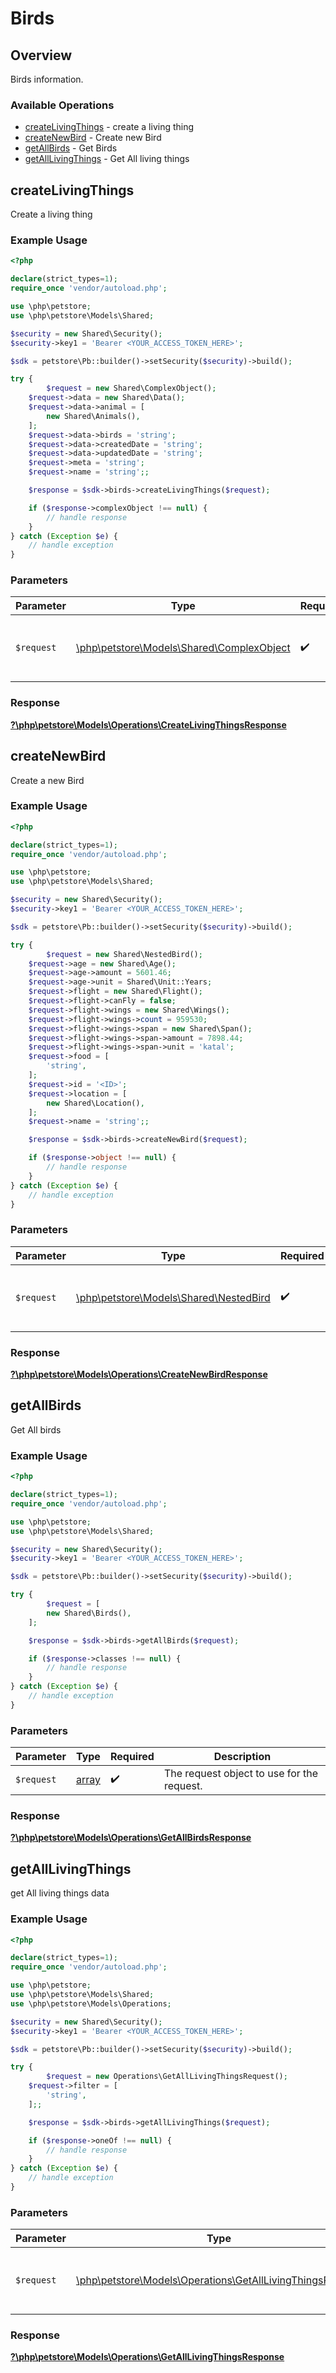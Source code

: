 # Birds


## Overview

Birds information.

### Available Operations

* [createLivingThings](#createlivingthings) - create a living thing
* [createNewBird](#createnewbird) - Create new Bird
* [getAllBirds](#getallbirds) - Get Birds
* [getAllLivingThings](#getalllivingthings) - Get All living things

## createLivingThings

Create a living thing

### Example Usage

```php
<?php

declare(strict_types=1);
require_once 'vendor/autoload.php';

use \php\petstore;
use \php\petstore\Models\Shared;

$security = new Shared\Security();
$security->key1 = 'Bearer <YOUR_ACCESS_TOKEN_HERE>';

$sdk = petstore\Pb::builder()->setSecurity($security)->build();

try {
        $request = new Shared\ComplexObject();
    $request->data = new Shared\Data();
    $request->data->animal = [
        new Shared\Animals(),
    ];
    $request->data->birds = 'string';
    $request->data->createdDate = 'string';
    $request->data->updatedDate = 'string';
    $request->meta = 'string';
    $request->name = 'string';;

    $response = $sdk->birds->createLivingThings($request);

    if ($response->complexObject !== null) {
        // handle response
    }
} catch (Exception $e) {
    // handle exception
}
```

### Parameters

| Parameter                                                                         | Type                                                                              | Required                                                                          | Description                                                                       |
| --------------------------------------------------------------------------------- | --------------------------------------------------------------------------------- | --------------------------------------------------------------------------------- | --------------------------------------------------------------------------------- |
| `$request`                                                                        | [\php\petstore\Models\Shared\ComplexObject](../../Models/Shared/ComplexObject.md) | :heavy_check_mark:                                                                | The request object to use for the request.                                        |


### Response

**[?\php\petstore\Models\Operations\CreateLivingThingsResponse](../../Models/Operations/CreateLivingThingsResponse.md)**


## createNewBird

Create a new Bird

### Example Usage

```php
<?php

declare(strict_types=1);
require_once 'vendor/autoload.php';

use \php\petstore;
use \php\petstore\Models\Shared;

$security = new Shared\Security();
$security->key1 = 'Bearer <YOUR_ACCESS_TOKEN_HERE>';

$sdk = petstore\Pb::builder()->setSecurity($security)->build();

try {
        $request = new Shared\NestedBird();
    $request->age = new Shared\Age();
    $request->age->amount = 5601.46;
    $request->age->unit = Shared\Unit::Years;
    $request->flight = new Shared\Flight();
    $request->flight->canFly = false;
    $request->flight->wings = new Shared\Wings();
    $request->flight->wings->count = 959530;
    $request->flight->wings->span = new Shared\Span();
    $request->flight->wings->span->amount = 7898.44;
    $request->flight->wings->span->unit = 'katal';
    $request->food = [
        'string',
    ];
    $request->id = '<ID>';
    $request->location = [
        new Shared\Location(),
    ];
    $request->name = 'string';;

    $response = $sdk->birds->createNewBird($request);

    if ($response->object !== null) {
        // handle response
    }
} catch (Exception $e) {
    // handle exception
}
```

### Parameters

| Parameter                                                                   | Type                                                                        | Required                                                                    | Description                                                                 |
| --------------------------------------------------------------------------- | --------------------------------------------------------------------------- | --------------------------------------------------------------------------- | --------------------------------------------------------------------------- |
| `$request`                                                                  | [\php\petstore\Models\Shared\NestedBird](../../Models/Shared/NestedBird.md) | :heavy_check_mark:                                                          | The request object to use for the request.                                  |


### Response

**[?\php\petstore\Models\Operations\CreateNewBirdResponse](../../Models/Operations/CreateNewBirdResponse.md)**


## getAllBirds

Get All birds

### Example Usage

```php
<?php

declare(strict_types=1);
require_once 'vendor/autoload.php';

use \php\petstore;
use \php\petstore\Models\Shared;

$security = new Shared\Security();
$security->key1 = 'Bearer <YOUR_ACCESS_TOKEN_HERE>';

$sdk = petstore\Pb::builder()->setSecurity($security)->build();

try {
        $request = [
        new Shared\Birds(),
    ];

    $response = $sdk->birds->getAllBirds($request);

    if ($response->classes !== null) {
        // handle response
    }
} catch (Exception $e) {
    // handle exception
}
```

### Parameters

| Parameter                                  | Type                                       | Required                                   | Description                                |
| ------------------------------------------ | ------------------------------------------ | ------------------------------------------ | ------------------------------------------ |
| `$request`                                 | [array](../../.md)                         | :heavy_check_mark:                         | The request object to use for the request. |


### Response

**[?\php\petstore\Models\Operations\GetAllBirdsResponse](../../Models/Operations/GetAllBirdsResponse.md)**


## getAllLivingThings

get All living things data

### Example Usage

```php
<?php

declare(strict_types=1);
require_once 'vendor/autoload.php';

use \php\petstore;
use \php\petstore\Models\Shared;
use \php\petstore\Models\Operations;

$security = new Shared\Security();
$security->key1 = 'Bearer <YOUR_ACCESS_TOKEN_HERE>';

$sdk = petstore\Pb::builder()->setSecurity($security)->build();

try {
        $request = new Operations\GetAllLivingThingsRequest();
    $request->filter = [
        'string',
    ];;

    $response = $sdk->birds->getAllLivingThings($request);

    if ($response->oneOf !== null) {
        // handle response
    }
} catch (Exception $e) {
    // handle exception
}
```

### Parameters

| Parameter                                                                                                         | Type                                                                                                              | Required                                                                                                          | Description                                                                                                       |
| ----------------------------------------------------------------------------------------------------------------- | ----------------------------------------------------------------------------------------------------------------- | ----------------------------------------------------------------------------------------------------------------- | ----------------------------------------------------------------------------------------------------------------- |
| `$request`                                                                                                        | [\php\petstore\Models\Operations\GetAllLivingThingsRequest](../../Models/Operations/GetAllLivingThingsRequest.md) | :heavy_check_mark:                                                                                                | The request object to use for the request.                                                                        |


### Response

**[?\php\petstore\Models\Operations\GetAllLivingThingsResponse](../../Models/Operations/GetAllLivingThingsResponse.md)**

